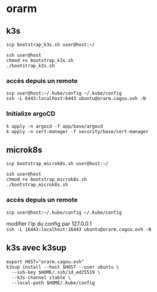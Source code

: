 # orarm

## k3s
`scp bootstrap_k3s.sh user@host:~/`

```
ssh user@host
chmod +x bootstrap_k3s.sh
./bootstrap_k3s.sh
```

### accès depuis un remote

```
scp user@host:~/.kube/config ~/.kube/config
ssh -L 6443:localhost:6443 ubuntu@orarm.cagou.ovh -N
```


### Initialize argoCD

```
k apply -n argocd -f app/base/argocd
k apply -n cert-manager -f security/base/cert-manager
```

## microk8s

`scp bootstrap_microk8s.sh user@host:~/`

```
ssh user@host
chmod +x bootstrap_microk8s.sh
./bootstrap_microk8s.sh
```

### accès depuis un remote

`scp user@host:~/.kube/config ~/.kube/config`

modifier l'ip du config par 127.0.0.1  
`ssh -L 16443:localhost:16443 ubuntu@orarm.cagou.ovh -N`

## k3s avec k3sup

```
export HOST="orarm.cagou.ovh"
k3sup install --host $HOST --user ubuntu \
  --ssh-key $HOME/.ssh/id_ed25519 \
  --k3s-channel stable \
  --local-path $HOME/.kube/config
```